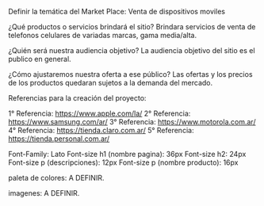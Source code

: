 Definir la temática del Market Place:
Venta de dispositivos moviles


¿Qué productos o servicios brindará el sitio?
Brindara servicios de venta de telefonos celulares de variadas marcas, gama media/alta.

¿Quién será nuestra audiencia objetivo?
La audiencia objetivo del sitio es el publico en general.

¿Cómo ajustaremos nuestra oferta a ese público?
Las ofertas y los precios de los productos quedaran sujetos a la demanda del mercado.

Referencias para la creación del proyecto:

1° Referencia: https://www.apple.com/la/
2° Referencia: https://www.samsung.com/ar/
3° Referencia: https://www.motorola.com.ar/
4° Referencia: https://tienda.claro.com.ar/
5° Referencia: https://tienda.personal.com.ar/


Font-Family: Lato
Font-size h1 (nombre pagina): 36px
Font-size h2: 24px
Font-size p (descripciones): 12px
Font-size p (nombre producto): 16px

paleta de colores:
A DEFINIR.

imagenes:
A DEFINIR.

